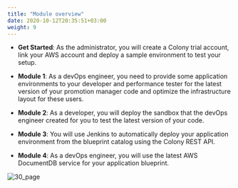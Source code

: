 ```yaml
---
title: "Module overview"
date: 2020-10-12T20:35:51+03:00
weight: 9
---
```


* __Get Started__: As the administrator, you will create a Colony trial account, link your AWS account and deploy a sample environment to test your setup.

* __Module 1__: As a devOps engineer, you need to provide some application environments to your developer and performance tester for the latest version of your promotion manager code and optimize the infrastructure layout for these users.

* __Module 2__: As a developer, you will deploy the sandbox that the devOps engineer created for you to test the latest version of your code.

* __Module 3__: You will use Jenkins to automatically deploy your application environment from the blueprint catalog using the Colony REST API.

* __Module 4__: As a devOps engineer, you will use the latest AWS DocumentDB service for your application blueprint.

 ![30_page](/images/intro/moduleoverview.png)
